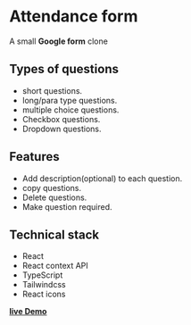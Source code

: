 # Attendance form

A small **Google form** clone

## Types of questions

-   short questions.
-   long/para type questions.
-   multiple choice questions.
-   Checkbox questions.
-   Dropdown questions.

## Features

-   Add description(optional) to each question.
-   copy questions.
-   Delete questions.
-   Make question required.

## Technical stack

-   React
-   React context API
-   TypeScript
-   Tailwindcss
-   React icons

**[live Demo](attendance-form.vercel.app)**
